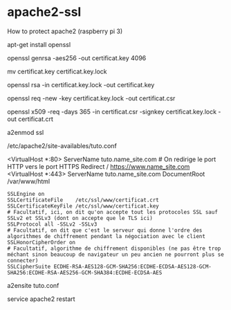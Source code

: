 # apache2-ssl
How to protect apache2 (raspberry pi 3)

apt-get install openssl

openssl genrsa -aes256 -out certificat.key 4096

mv certificat.key certificat.key.lock

openssl rsa -in certificat.key.lock -out certificat.key

openssl req -new -key certificat.key.lock -out certificat.csr

openssl x509 -req -days 365 -in certificat.csr -signkey certificat.key.lock -out certificat.crt

a2enmod ssl



/etc/apache2/site-availables/tuto.conf



<VirtualHost *:80>
    ServerName      tuto.name_site.com
    # On redirige le port HTTP vers le port HTTPS
    Redirect        / https://www.name_site.com
</VirtualHost>
<VirtualHost *:443>
    ServerName      tuto.name_site.com
    DocumentRoot    /var/www/html
        
    SSLEngine on
    SSLCertificateFile    /etc/ssl/www/certificat.crt
    SSLCertificateKeyFile /etc/ssl/www/certificat.key
    # Facultatif, ici, on dit qu'on accepte tout les protocoles SSL sauf SSLv2 et SSLv3 (dont on accepte que le TLS ici)
    SSLProtocol all -SSLv2 -SSLv3
    # Facultatif, on dit que c'est le serveur qui donne l'ordre des algorithmes de chiffrement pendant la négociation avec le client
    SSLHonorCipherOrder on
    # Facultatif, algorithme de chiffrement disponibles (ne pas être trop méchant sinon beaucoup de navigateur un peu ancien ne pourront plus se connecter)
    SSLCipherSuite ECDHE-RSA-AES128-GCM-SHA256:ECDHE-ECDSA-AES128-GCM-SHA256:ECDHE-RSA-AES256-GCM-SHA384:ECDHE-ECDSA-AES
</VirtualHost>


a2ensite tuto.conf

service apache2 restart
